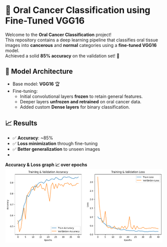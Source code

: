 # 🦷 Oral Cancer Classification using Fine-Tuned VGG16

Welcome to the **Oral Cancer Classification** project!  
This repository contains a deep learning pipeline that classifies oral tissue images into **cancerous** and **normal** categories using a **fine-tuned VGG16** model.  
Achieved a solid **85% accuracy** on the validation set! 🚀

## 🧠 Model Architecture

- Base model: **VGG16** 🏆
- Fine-tuning:
  - Initial convolutional layers **frozen** to retain general features.
  - Deeper layers **unfrozen and retrained** on oral cancer data.
  - Added custom **Dense layers** for binary classification.

## 📈 Results

- ✅ **Accuracy**: ~85%
- ✅ **Loss minimization** through fine-tuning
- ✅ **Better generalization** to unseen images
- 

**Accuracy & Loss graph 📈 over epochs** ![View Graphs](./sample_results/accuracy-loss-over-epochs.png)
